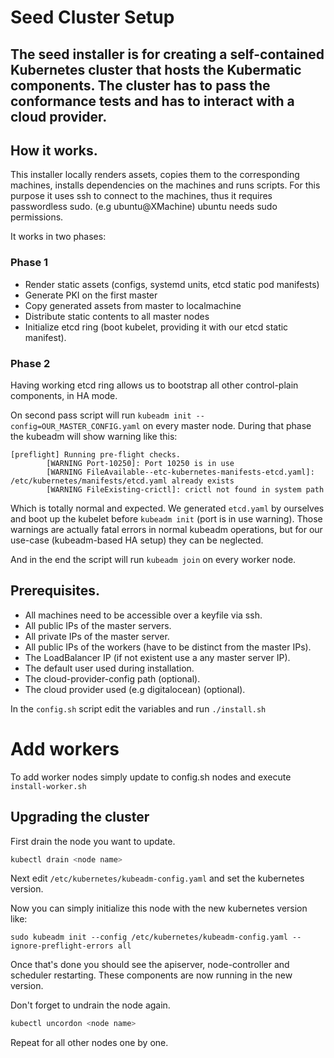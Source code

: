 # Seed Cluster Setup
The seed installer is for creating a self-contained Kubernetes cluster that
hosts the Kubermatic components. The cluster has to pass the conformance tests
and has to interact with a cloud provider.
---

## How it works.
This installer locally renders assets, copies them to the corresponding
machines, installs dependencies on the machines and runs scripts. For this
purpose it uses ssh to connect to the machines, thus it requires passwordless
sudo. (e.g ubuntu@XMachine) ubuntu needs sudo permissions.

It works in two phases:
### Phase 1
* Render static assets (configs, systemd units, etcd static pod manifests)
* Generate PKI on the first master
* Copy generated assets from master to localmachine
* Distribute static contents to all master nodes
* Initialize etcd ring (boot kubelet, providing it with our etcd static
  manifest).

### Phase 2
Having working etcd ring allows us to bootstrap all other control-plain
components, in HA mode.

On second pass script will run `kubeadm init --config=OUR_MASTER_CONFIG.yaml` on
every master node. During that phase the kubeadm will show warning like this:
```
[preflight] Running pre-flight checks.
        [WARNING Port-10250]: Port 10250 is in use
        [WARNING FileAvailable--etc-kubernetes-manifests-etcd.yaml]: /etc/kubernetes/manifests/etcd.yaml already exists
        [WARNING FileExisting-crictl]: crictl not found in system path
```

Which is totally normal and expected. We generated `etcd.yaml` by ourselves and
boot up the kubelet before `kubeadm init` (port is in use warning). Those
warnings are actually fatal errors in normal kubeadm operations, but for our
use-case (kubeadm-based HA setup) they can be neglected.

And in the end the script will run `kubeadm join` on every worker node.

## Prerequisites.
* All machines need to be accessible over a keyfile via ssh.
* All public IPs of the master servers.
* All private IPs of the master server.
* All public IPs of the workers (have to be distinct from the master IPs).
* The LoadBalancer IP (if not existent use a any master server IP).
* The default user used during installation.
* The cloud-provider-config path (optional).
* The cloud provider used (e.g digitalocean) (optional).

In the `config.sh` script edit the variables and run `./install.sh`

# Add workers

To add worker nodes simply update to config.sh nodes and execute `install-worker.sh`

## Upgrading the cluster

First drain the node you want to update.
```bash
kubectl drain <node name>
```
Next edit `/etc/kubernetes/kubeadm-config.yaml` and set the kubernetes version.

Now you can simply initialize this node with the new kubernetes version like:

`sudo kubeadm init --config /etc/kubernetes/kubeadm-config.yaml --ignore-preflight-errors all`

Once that's done you should see the apiserver, node-controller and scheduler restarting.
These components are now running in the new version.

Don't forget to undrain the node again.
```bash
kubectl uncordon <node name>
```

Repeat for all other nodes one by one.
